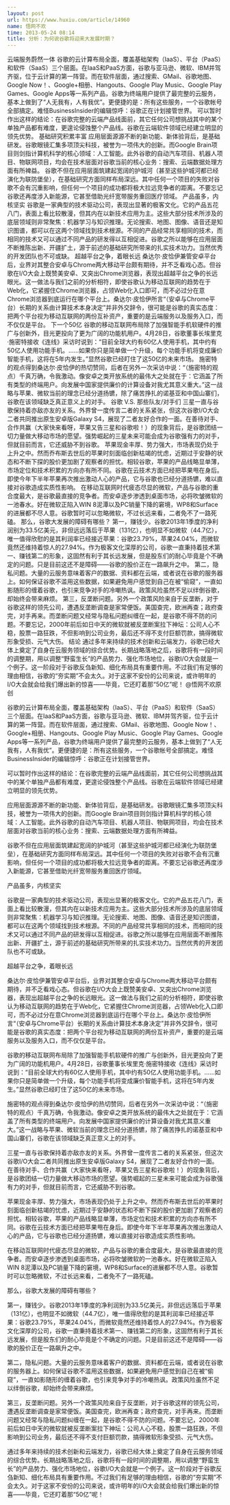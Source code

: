 ```yaml
---
layout: post
url: https://www.huxiu.com/article/14960
name: 悟网不欢
time: 2013-05-24 08:14
title: 分析：为何说谷歌将迎来大发展时期？
---
```

云端服务蔚然一体 谷歌的云计算布局全面，覆盖基础架构（IaaS）、平台（PaaS）和软件（SaaS）三个层面。在IaaS和PaaS方面，谷歌与亚马逊、微软、IBM并驾齐驱，位于云计算的第一阵营。而在软件层面，通过搜索、GMail、谷歌地图、Google Now！、Google+相册、Hangouts、Google Play Music、Google Play Games、Google Apps等一系列产品，谷歌为终端用户提供了最完整的云服务，基本上做到了“人无我有，人有我优”。更便捷的是：所有这些服务，一个谷歌帐号全部搞定。难怪BusinessInsider的编辑惊呼：谷歌正在计划接管世界。 可以暂时作出这样的结论：在谷歌完整的云端产品线面前，其它任何公司想挑战其中的某个单独产品都有难度，更遑论侵蚀整个产品线。谷歌在云端软件领域已经建立明显的领先优势。 基础研究积累丰富 应用层面源源不断的新功能、新体验背后，是基础研发。谷歌眼镜汇集多项顶尖科技，被誉为一项伟大的创新。而Google Brain项目则剑指计算机科学的核心领域：人工智能。此外谷歌的自动汽车项目、机器人项目、物联网项目，均会在技术层面对谷歌当前的核心业务：搜索、云端数据处理方面有所裨益。 谷歌不但在应用层面筑建起宽阔的护城河（甚至这些护城河都已经演化为联防堡垒），在基础研究方面同样布局深远。其中任何一个项目的失败对谷歌不会有沉重影响，但任何一个项目的成功都将极大拉远竞争者的距离。不要忘记谷歌还再度涉入新能源，它甚至借助光纤宽带服务重回医疗领域。 产品虽多，内核坚实 谷歌是一家典型的技术驱动公司，表现出显著的极客文化。它的产品五花八门，表面上看比较散漫，但其内在以新技术应用为主。这些大部分技术所涉及的底层领域则非常聚焦：机器学习与知识推理。无论搜索、地图、图像、语音还是知识图谱，都可以在这两个领域找到技术根源。不同的产品经常共享相同的技术，而相同的技术又可以通过不同产品的研发得以互相促进。谷歌之所以能够在应用层面不断推陈出新、开疆扩土，源于前述的基础研究所带来的扎实技术功力。当然优秀的开发团队也不可或缺。 超越平台之争，着眼长远 桑达尔·皮恰伊兼管安卓平台后，业界对其整合安卓与Chrome两大移动平台颇有期待，并不乏看戏心态。但谷歌在I/O大会上既赞美安卓、又突出Chrome浏览器，表现出超越平台之争的长远眼光。这一做法与我们之前的分析相符，即使谷歌认为移动互联网的趋势在于Web化，它紧握住Chrome浏览器，占领Web化入口即可，而不必过分在意Chrome浏览器到底运行在哪个平台上。桑达尔·皮恰伊所言“（安卓与Chrome平台）长期的关系由计算技术本身决定”并非外交辞令，很可能是谷歌的真实态度：把两个平台视为移动互联网的两份互补资产，重要的是云端服务以及服务入口，而不仅仅是平台。 下一个50亿 谷歌的移动互联网布局除了加强智能手机软硬件的推广与创新外，目光更投向了更为广阔的功能机用户。4月28日，谷歌董事长埃里克·施密特接收《连线》采访时说到：“目前全球大约有60亿人使用手机，其中约有50亿人使用功能手机。……如果你只是简单做一个升级，每个功能手机将变成廉价智能手机，这将在5年内发生。”显然谷歌已经盯住了这50亿的未来市场。 施密特的观点得到桑达尔·皮恰伊的热切赞同，后者在另外一次采访中说：“（施密特的观点）千真万确，令我激动。像安卓之类开放系统的最伟大之处就在于：它涵盖了所有类型的终端用户。向发展中国家提供廉价的计算设备对我尤其意义重大。”这一战略与苹果、微软当前的理念已经分道扬镳，除了痛苦挣扎的诺基亚和中国山寨们，谷歌在该领域缺乏真正意义上的对手。 谷歌 V.S. 那些队友/对手们 三星一直与谷歌保持着亦敌亦友的关系。外界曾一度传言二者的关系紧张，但这次谷歌I/O大会二者共同推出原生安卓版Galaxy S4，展现了二者友好合作的一面。在善待对手、合作共赢（大家快来看呀，苹果又告三星和谷歌啦！）的现象背后，是谷歌团结一切力量做大移动市场的愿望。强势崛起的三星未来可能会成为谷歌强有力的对手，但就目前而言，它还威胁不到谷歌。 苹果现金丰厚、势力强大，市场表现仍处于上升之中。然而乔布斯去世后的苹果时刻面临创新枯竭的忧虑，近期过于安静的状态和不断下探的股价更加剧了观察者的担忧。相较谷歌，苹果的产品线略显单薄，市场定位和技术积累的方向亦有所不同。谷歌在云技术方面已经把苹果甩在身后。即使今年下半年苹果再次推出激动人心的产品，它与谷歌也已经分道扬镳，难以直接对谷歌造成实质性影响。 在移动互联网时代疲态尽显的微软，产品与谷歌的重合度最大，是谷歌最直接的竞争者。而安卓逐步渗透到桌面市场，必将吹皱微软的一池春水。好在微软正陷入WIN 8泥潭以及PC销量下降的窘境，WP8和Surface的进展都不尽人意。谷歌暂时可以忽略微软，不过长远来看，二者免不了一路死磕。 那么，谷歌大发展的障碍有哪些？ 第一，赚钱少。谷歌2013年1季度的净利润别为33.5亿美元，非但远远落后于苹果（131亿），也明显不如微软（44.7亿），唯一值得欣慰的是其利润率已经接近苹果：谷歌23.79%，苹果24.04%，而微软竟然还维持着惊人的27.94%。作为极客文化深厚的公司，谷歌一直秉持着技术第一、赚钱第二的形象，这固然有利于其长远发展，但是股东们的耐心毕竟是个不确定的问题。只是目前这还不是障碍——谷歌的股价正在一路飙升之中。 第二，隐私问题。大量的云服务意味着客户的数据、资料都在云端，或者说在谷歌的服务器上。如何保证谷歌不滥用这些数据，如果避免用户感觉到自己在被“偷窥”，一直如影随形的缠着谷歌，也引来竞争对手的冷嘲热讽。政策风险虽然不足以绊倒谷歌，却始终会带来麻烦。 第三，反垄断问题。另外一个政策风险来自于反垄断，对于谷歌这样的领先公司，遭遇反垄断调查是家常便饭。美国查完，欧洲再查；政府查完，对手再来。而垄断问题又经常与隐私问题纠缠在一起，是谷歌不得不防的问题。不要忘记，2000年前后如日中天的微软就被反垄断案拉下神坛：公司人心不稳，股票一路狂跌，不但影响到公司业务，最后还不得不支付巨额罚款，搞得微软形象受损、元气大伤。 结论 通过多年来持续的技术创新和云端发力，谷歌已经大体上奠定了自身在云服务领域的综合优势。长期战略落地之后，谷歌将有一段时间的调整期，用以调整“野蛮生长”的产品势力、强化市场地位，谷歌I/O大会就是一个例子。这一阶段对于谷歌反刍新知、细化布局具有重要作用。不过我们有足够的理由相信，谷歌的“夯实期”不会太久。对于这家不安份的公司来说，或许明年的I/O大会就会给我们爆出新的惊喜——毕竟，它还盯着那“50亿”呢！ @悟网不欢原创

谷歌的云计算布局全面，覆盖基础架构（IaaS）、平台（PaaS）和软件（SaaS）三个层面。在IaaS和PaaS方面，谷歌与亚马逊、微软、IBM并驾齐驱，位于云计算的第一阵营。而在软件层面，通过搜索、GMail、谷歌地图、Google Now！、Google+相册、Hangouts、Google Play Music、Google Play Games、Google Apps等一系列产品，谷歌为终端用户提供了最完整的云服务，基本上做到了“人无我有，人有我优”。更便捷的是：所有这些服务，一个谷歌帐号全部搞定。难怪BusinessInsider的编辑惊呼：谷歌正在计划接管世界。

可以暂时作出这样的结论：在谷歌完整的云端产品线面前，其它任何公司想挑战其中的某个单独产品都有难度，更遑论侵蚀整个产品线。谷歌在云端软件领域已经建立明显的领先优势。

应用层面源源不断的新功能、新体验背后，是基础研发。谷歌眼镜汇集多项顶尖科技，被誉为一项伟大的创新。而Google Brain项目则剑指计算机科学的核心领域：人工智能。此外谷歌的自动汽车项目、机器人项目、物联网项目，均会在技术层面对谷歌当前的核心业务：搜索、云端数据处理方面有所裨益。

谷歌不但在应用层面筑建起宽阔的护城河（甚至这些护城河都已经演化为联防堡垒），在基础研究方面同样布局深远。其中任何一个项目的失败对谷歌不会有沉重影响，但任何一个项目的成功都将极大拉远竞争者的距离。不要忘记谷歌还再度涉入新能源，它甚至借助光纤宽带服务重回医疗领域。

产品虽多，内核坚实

谷歌是一家典型的技术驱动公司，表现出显著的极客文化。它的产品五花八门，表面上看比较散漫，但其内在以新技术应用为主。这些大部分技术所涉及的底层领域则非常聚焦：机器学习与知识推理。无论搜索、地图、图像、语音还是知识图谱，都可以在这两个领域找到技术根源。不同的产品经常共享相同的技术，而相同的技术又可以通过不同产品的研发得以互相促进。谷歌之所以能够在应用层面不断推陈出新、开疆扩土，源于前述的基础研究所带来的扎实技术功力。当然优秀的开发团队也不可或缺。

超越平台之争，着眼长远

桑达尔·皮恰伊兼管安卓平台后，业界对其整合安卓与Chrome两大移动平台颇有期待，并不乏看戏心态。但谷歌在I/O大会上既赞美安卓、又突出Chrome浏览器，表现出超越平台之争的长远眼光。这一做法与我们之前的分析相符，即使谷歌认为移动互联网的趋势在于Web化，它紧握住Chrome浏览器，占领Web化入口即可，而不必过分在意Chrome浏览器到底运行在哪个平台上。桑达尔·皮恰伊所言“（安卓与Chrome平台）长期的关系由计算技术本身决定”并非外交辞令，很可能是谷歌的真实态度：把两个平台视为移动互联网的两份互补资产，重要的是云端服务以及服务入口，而不仅仅是平台。

谷歌的移动互联网布局除了加强智能手机软硬件的推广与创新外，目光更投向了更为广阔的功能机用户。4月28日，谷歌董事长埃里克·施密特接收《连线》采访时说到：“目前全球大约有60亿人使用手机，其中约有50亿人使用功能手机。……如果你只是简单做一个升级，每个功能手机将变成廉价智能手机，这将在5年内发生。”显然谷歌已经盯住了这50亿的未来市场。

施密特的观点得到桑达尔·皮恰伊的热切赞同，后者在另外一次采访中说：“（施密特的观点）千真万确，令我激动。像安卓之类开放系统的最伟大之处就在于：它涵盖了所有类型的终端用户。向发展中国家提供廉价的计算设备对我尤其意义重大。”这一战略与苹果、微软当前的理念已经分道扬镳，除了痛苦挣扎的诺基亚和中国山寨们，谷歌在该领域缺乏真正意义上的对手。

三星一直与谷歌保持着亦敌亦友的关系。外界曾一度传言二者的关系紧张，但这次谷歌I/O大会二者共同推出原生安卓版Galaxy S4，展现了二者友好合作的一面。在善待对手、合作共赢（大家快来看呀，苹果又告三星和谷歌啦！）的现象背后，是谷歌团结一切力量做大移动市场的愿望。强势崛起的三星未来可能会成为谷歌强有力的对手，但就目前而言，它还威胁不到谷歌。

苹果现金丰厚、势力强大，市场表现仍处于上升之中。然而乔布斯去世后的苹果时刻面临创新枯竭的忧虑，近期过于安静的状态和不断下探的股价更加剧了观察者的担忧。相较谷歌，苹果的产品线略显单薄，市场定位和技术积累的方向亦有所不同。谷歌在云技术方面已经把苹果甩在身后。即使今年下半年苹果再次推出激动人心的产品，它与谷歌也已经分道扬镳，难以直接对谷歌造成实质性影响。

在移动互联网时代疲态尽显的微软，产品与谷歌的重合度最大，是谷歌最直接的竞争者。而安卓逐步渗透到桌面市场，必将吹皱微软的一池春水。好在微软正陷入WIN 8泥潭以及PC销量下降的窘境，WP8和Surface的进展都不尽人意。谷歌暂时可以忽略微软，不过长远来看，二者免不了一路死磕。

那么，谷歌大发展的障碍有哪些？

第一，赚钱少。谷歌2013年1季度的净利润别为33.5亿美元，非但远远落后于苹果（131亿），也明显不如微软（44.7亿），唯一值得欣慰的是其利润率已经接近苹果：谷歌23.79%，苹果24.04%，而微软竟然还维持着惊人的27.94%。作为极客文化深厚的公司，谷歌一直秉持着技术第一、赚钱第二的形象，这固然有利于其长远发展，但是股东们的耐心毕竟是个不确定的问题。只是目前这还不是障碍——谷歌的股价正在一路飙升之中。

第二，隐私问题。大量的云服务意味着客户的数据、资料都在云端，或者说在谷歌的服务器上。如何保证谷歌不滥用这些数据，如果避免用户感觉到自己在被“偷窥”，一直如影随形的缠着谷歌，也引来竞争对手的冷嘲热讽。政策风险虽然不足以绊倒谷歌，却始终会带来麻烦。

第三，反垄断问题。另外一个政策风险来自于反垄断，对于谷歌这样的领先公司，遭遇反垄断调查是家常便饭。美国查完，欧洲再查；政府查完，对手再来。而垄断问题又经常与隐私问题纠缠在一起，是谷歌不得不防的问题。不要忘记，2000年前后如日中天的微软就被反垄断案拉下神坛：公司人心不稳，股票一路狂跌，不但影响到公司业务，最后还不得不支付巨额罚款，搞得微软形象受损、元气大伤。

通过多年来持续的技术创新和云端发力，谷歌已经大体上奠定了自身在云服务领域的综合优势。长期战略落地之后，谷歌将有一段时间的调整期，用以调整“野蛮生长”的产品势力、强化市场地位，谷歌I/O大会就是一个例子。这一阶段对于谷歌反刍新知、细化布局具有重要作用。不过我们有足够的理由相信，谷歌的“夯实期”不会太久。对于这家不安份的公司来说，或许明年的I/O大会就会给我们爆出新的惊喜——毕竟，它还盯着那“50亿”呢！

